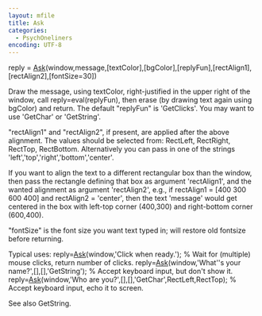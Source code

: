```yaml
---
layout: mfile
title: Ask
categories:
  - PsychOneliners
encoding: UTF-8
---
```


reply = [Ask](/docs/Ask)(window,message,[textColor],[bgColor],[replyFun],[rectAlign1],[rectAlign2],[fontSize=30])

Draw the message, using textColor, right-justified in the upper right of
the window, call reply=eval(replyFun), then erase (by drawing text again
using bgColor) and return. The default "replyFun" is 'GetClicks'. You may
want to use 'GetChar' or 'GetString'.

"rectAlign1" and "rectAlign2", if present, are applied after the above
alignment. The values should be selected from: RectLeft, RectRight,
RectTop, RectBottom. Alternatively you can pass in one of the strings
'left','top','right','bottom','center'.

If you want to align the text to a different rectangular box than the
window, then pass the rectangle defining that box as argument
'rectAlign1', and the wanted alignment as argument 'rectAlign2', e.g.,
if rectAlign1 = [400 300 600 400] and rectAlign2 = 'center', then the
text 'message' would get centered in the box with left-top corner
(400,300) and right-bottom corner (600,400).

"fontSize" is the font size you want text typed in; will restore old
fontsize before returning.

Typical uses:
reply=[Ask](/docs/Ask)(window,'Click when ready.'); % Wait for (multiple) mouse clicks, return number of clicks.
reply=[Ask](/docs/Ask)(window,'What''s your name?',[],[],'GetString'); % Accept keyboard input, but don't show it.
reply=[Ask](/docs/Ask)(window,'Who are you?',[],[],'GetChar',RectLeft,RectTop); % Accept keyboard input, echo it to screen.

See also GetString.